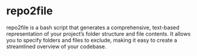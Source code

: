 # repo2file
repo2file is a bash script that generates a comprehensive, text-based representation of your project’s folder structure and file contents. It allows you to specify folders and files to exclude, making it easy to create a streamlined overview of your codebase. 

